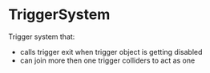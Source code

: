 # TriggerSystem
Trigger system that: 
- calls trigger exit when trigger object is getting disabled 
- can join more then one trigger colliders to act as one
